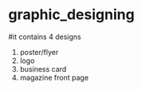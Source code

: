 # graphic_designing
#it contains 4 designs 
1. poster/flyer
2. logo
3. business card
4. magazine front page
